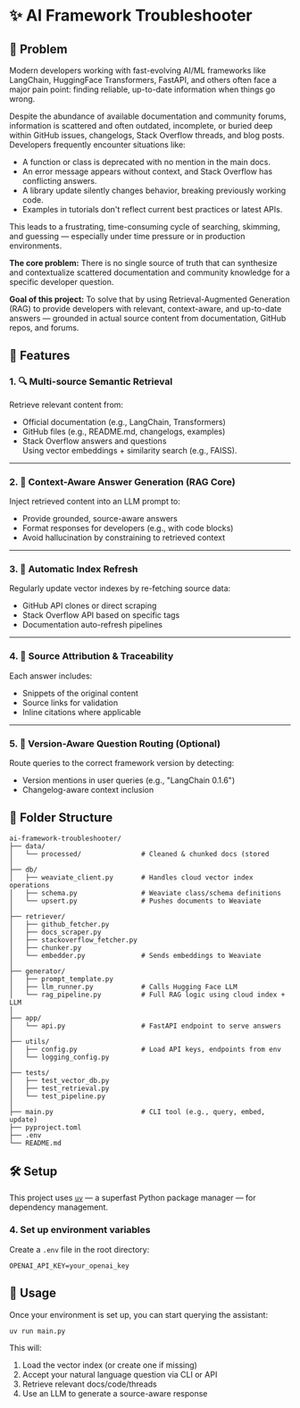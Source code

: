 # ✨ AI Framework Troubleshooter

## 🚩 Problem

Modern developers working with fast-evolving AI/ML frameworks like LangChain, HuggingFace Transformers, FastAPI, and others often face a major pain point: finding reliable, up-to-date information when things go wrong.

Despite the abundance of available documentation and community forums, information is scattered and often outdated, incomplete, or buried deep within GitHub issues, changelogs, Stack Overflow threads, and blog posts. Developers frequently encounter situations like:

- A function or class is deprecated with no mention in the main docs.
- An error message appears without context, and Stack Overflow has conflicting answers.
- A library update silently changes behavior, breaking previously working code.
- Examples in tutorials don't reflect current best practices or latest APIs.

This leads to a frustrating, time-consuming cycle of searching, skimming, and guessing — especially under time pressure or in production environments.

**The core problem:** There is no single source of truth that can synthesize and contextualize scattered documentation and community knowledge for a specific developer question.

**Goal of this project:** To solve that by using Retrieval-Augmented Generation (RAG) to provide developers with relevant, context-aware, and up-to-date answers — grounded in actual source content from documentation, GitHub repos, and forums.

## 🚀 Features

### 1. 🔍 Multi-source Semantic Retrieval
Retrieve relevant content from:
- Official documentation (e.g., LangChain, Transformers)
- GitHub files (e.g., README.md, changelogs, examples)
- Stack Overflow answers and questions  
Using vector embeddings + similarity search (e.g., FAISS).

---

### 2. 🧠 Context-Aware Answer Generation (RAG Core)
Inject retrieved content into an LLM prompt to:
- Provide grounded, source-aware answers
- Format responses for developers (e.g., with code blocks)
- Avoid hallucination by constraining to retrieved context

---

### 3. 🔁 Automatic Index Refresh
Regularly update vector indexes by re-fetching source data:
- GitHub API clones or direct scraping
- Stack Overflow API based on specific tags
- Documentation auto-refresh pipelines

---

### 4. 🧾 Source Attribution & Traceability
Each answer includes:
- Snippets of the original content
- Source links for validation
- Inline citations where applicable

---

### 5. 🧪 Version-Aware Question Routing (Optional)
Route queries to the correct framework version by detecting:
- Version mentions in user queries (e.g., "LangChain 0.1.6")
- Changelog-aware context inclusion


## 📂 Folder Structure

```
ai-framework-troubleshooter/
├── data/
│   └── processed/               # Cleaned & chunked docs (stored 
│
├── db/
│   ├── weaviate_client.py       # Handles cloud vector index operations
│   ├── schema.py                # Weaviate class/schema definitions
│   └── upsert.py                # Pushes documents to Weaviate
│
├── retriever/
│   ├── github_fetcher.py
│   ├── docs_scraper.py
│   ├── stackoverflow_fetcher.py
│   ├── chunker.py
│   └── embedder.py              # Sends embeddings to Weaviate
│
├── generator/
│   ├── prompt_template.py
│   ├── llm_runner.py            # Calls Hugging Face LLM
│   └── rag_pipeline.py          # Full RAG logic using cloud index + LLM
│
├── app/
│   └── api.py                   # FastAPI endpoint to serve answers
│
├── utils/
│   ├── config.py                # Load API keys, endpoints from env
│   └── logging_config.py
│
├── tests/
│   ├── test_vector_db.py
│   ├── test_retrieval.py
│   └── test_pipeline.py
│
├── main.py                      # CLI tool (e.g., query, embed, update)
├── pyproject.toml
├── .env
└── README.md
```


## 🛠 Setup

This project uses [`uv`](https://github.com/astral-sh/uv) — a superfast Python package manager — for dependency management.

### 4. Set up environment variables

Create a `.env` file in the root directory:

```env
OPENAI_API_KEY=your_openai_key
```

## 🧪 Usage

Once your environment is set up, you can start querying the assistant:

```bash
uv run main.py
```

This will:
1. Load the vector index (or create one if missing)
2. Accept your natural language question via CLI or API
3. Retrieve relevant docs/code/threads
4. Use an LLM to generate a source-aware response
